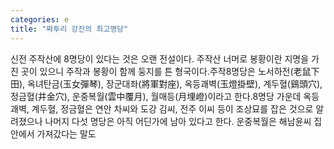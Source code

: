 ```yaml
---
categories: e
title: "짜투리 강진의 최고명당"
---
```

신전 주작산에 8명당이 있다는 것은 오랜 전설이다. 주작산 너머로 봉황이란 지명을 가진 곳이 있으니 주작과 봉황이 함께 둥지를 튼 형국이다.주작8명당은 노서하전(老鼠下田), 옥녀탄금(玉女彈琴), 장군대좌(將軍對座), 옥등괘벽(玉燈掛壁), 계두혈(鷄頭穴), 정금혈(井金穴), 운중복월(雲中覆月), 월매등(月埋嶝)이라고 한다.8명당 가운데 옥등괘벽, 계두혈, 정금혈은 연안 차씨와 도강 김씨, 전주 이씨 등이 조상묘를 잡은 것으로 알려졌으나 나머지 다섯 명당은 아직 어딘가에 남아 있다고 한다. 운중복월은 해남윤씨 집안에서 가져갔다는 말도